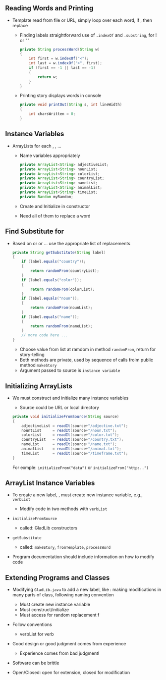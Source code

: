 # 

## Reading Words and Printing

- Template read from file or URL, simply loop over each word, if <label>, then replace

    - Finding labels straightforward use of `.indexOf` and `.substring`, for <noun>! or "<color>"

        ```java
        private String processWord(String w)
        {
            int first = w.indexOf("<");
            int last = w.indexOf(">", first);
            if (first == -1 || last == -1)
            {
                return w;
            }
        }
        ```
    - Printing story displays words in console

        ```java
        private void printOut(String s, int lineWidth)
        {
            int charsWritten = 0;
        }
        ```

## Instance Variables

- ArrayLists for each <noun>, <color>, ...

    - Name variables appropriately

        ```java
        private ArrayList<String> adjectiveList;
        private ArrayList<String> nounList;
        private ArrayList<String> colorList;
        private ArrayList<String> countryList;
        private ArrayList<String> nameList;
        private ArrayList<String> animalList;
        private ArrayList<String> timeList;
        private Random myRandom;
        ```
    - Create and Initialize in constructor
    - Need all of them to replace a word

## Find Substitute for <color>

- Based on <color> or <noun> or ... use the appropriate list of replacements

    ```java
    private String getSubstitute(String label)
    {
        if (label.equals("country"));
        {
            return randomFrom(countryList);
        }
        if (label.equals("color"));
        {
            return randomFrom(colorList);
        }
        if (label.equals("noun"));
        {
            return randomFrom(nounList);
        }
        if (label.equals("name"));
        {
            return randomFrom(nameList);
        }
        // more code here ...
    }
    ```
    - Choose value from list at ramdom in method `randomFrom`, return for story-telling
    - Both methods are private, used by sequence of calls froim public method `makeStory`
    - Argument passed to source is `instance variable`

## Initializing ArrayLists

- We must construct and initialize many instance variables

    - Source could be URL or local directory

    ```java
    private void initializeFromSource(String source)
    {
        adjectiveList = readIt(source+"/adjective.txt");
        nountList     = readIt(source+"/noun.txt");
        colorList     = readIt(source+"/color.txt");
        countryList   = readIt(source+"/country.txt");
        nameList      = readIt(source+"/name.txt");
        animalList    = readIt(source+"/animal.txt");
        timeList      = readIt(source+"/timeframe.txt");
    }
    ```

    For exmple: `initializeFrom("data")` or `initializeFrom("http:..")`

## ArrayList Instance Variables

- To create a new label, <verb>, must create new instance variable, e.g., `verbList`

    - Modify code in two methods with `verbList`

- `initializeFromSource`

    - called: GladLib constructors

- `getSubstitute`

    - called: `makeStory`, `fromTemplate`, `processWord`

- Program documentation should include information on how to modify code

## Extending Programs and Classes

- Modifying `GladLib.java` to add a new label, like <verb>: making modifications in many parts of class, following naming convention

    - Must create new instance variable
    - Must construct/initialize
    - Must access for random replacement
f
- Follow conventions

    - verbList for verb

- Good design or good judgment comes from experience

    - Experience comes from bad judgment!

- Software can be brittle
- Open/Closed: open for extension, closed for modification